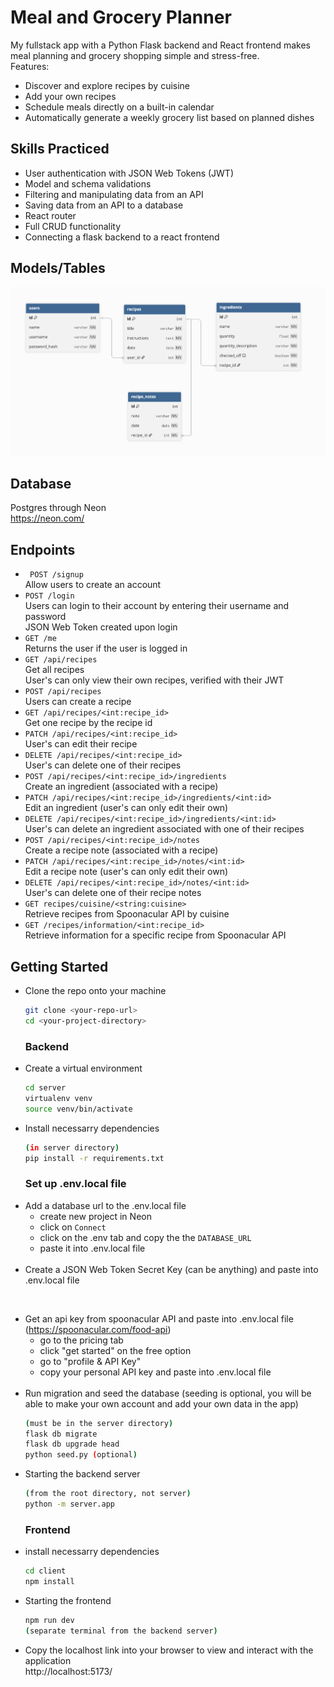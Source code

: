 # Meal and Grocery Planner
My fullstack app with a Python Flask backend and React frontend makes meal planning and grocery shopping simple and stress-free. <br>
Features:
* Discover and explore recipes by cuisine
* Add your own recipes
* Schedule meals directly on a built-in calendar
* Automatically generate a weekly grocery list based on planned dishes 

## Skills Practiced
* User authentication with JSON Web Tokens (JWT)
* Model and schema validations
* Filtering and manipulating data from an API
* Saving data from an API to a database
* React router
* Full CRUD functionality
* Connecting a flask backend to a react frontend

## Models/Tables
![Model Diagram](./server/images/model_diagram.png)

## Database
Postgres through Neon <br>
https://neon.com/

## Endpoints
* ` POST /signup` <br>
Allow users to create an account
* `POST /login` <br>
Users can login to their account by entering their username and password <br>
JSON Web Token created upon login
* `GET /me` <br>
Returns the user if the user is logged in 
* `GET /api/recipes` <br>
Get all recipes <br>
User's can only view their own recipes, verified with their JWT
* `POST /api/recipes` <br>
Users can create a recipe
* `GET /api/recipes/<int:recipe_id>` <br>
Get one recipe by the recipe id 
* `PATCH /api/recipes/<int:recipe_id>` <br>
User's can edit their recipe
* `DELETE /api/recipes/<int:recipe_id>` <br>
User's can delete one of their recipes
* `POST /api/recipes/<int:recipe_id>/ingredients` <br>
Create an ingredient (associated with a recipe)
* `PATCH /api/recipes/<int:recipe_id>/ingredients/<int:id>` <br>
Edit an ingredient (user's can only edit their own)
* `DELETE /api/recipes/<int:recipe_id>/ingredients/<int:id>` <br>
User's can delete an ingredient associated with one of their recipes
* `POST /api/recipes/<int:recipe_id>/notes` <br>
Create a recipe note (associated with a recipe)
* `PATCH /api/recipes/<int:recipe_id>/notes/<int:id>` <br>
Edit a recipe note (user's can only edit their own)
* `DELETE /api/recipes/<int:recipe_id>/notes/<int:id>` <br>
User's can delete one of their recipe notes
* `GET recipes/cuisine/<string:cuisine>` <br>
Retrieve recipes from Spoonacular API by cuisine
* `GET /recipes/information/<int:recipe_id>` <br>
Retrieve information for a specific recipe from Spoonacular API

## Getting Started
* Clone the repo onto your machine
  ```bash
  git clone <your-repo-url>
  cd <your-project-directory>
  ```
  ### Backend
* Create a virtual environment
  ```bash
  cd server
  virtualenv venv
  source venv/bin/activate
  ```
* Install necessarry dependencies
  ```bash
  (in server directory)
  pip install -r requirements.txt
  ```
  ### Set up .env.local file
* Add a database url to the .env.local file 
  - create new project in Neon
  - click on `Connect`
  - click on the .env tab and copy the the `DATABASE_URL`
  - paste it into .env.local file <br>
  <br>
* Create a JSON Web Token Secret Key (can be anything) and paste into .env.local file <br>
<br>

* Get an api key from spoonacular API and paste into .env.local file (https://spoonacular.com/food-api) 
  - go to the pricing tab
  - click "get started" on the free option
  - go to "profile & API Key"
  - copy your personal API key and paste into .env.local file <br>
  <br>
* Run migration and seed the database (seeding is optional, you will be able to make your own account and add your own data in the app)
  ```bash
  (must be in the server directory)
  flask db migrate
  flask db upgrade head
  python seed.py (optional)
  ```
* Starting the backend server
  ```bash
  (from the root directory, not server) 
  python -m server.app
  ```
  ### Frontend
* install necessarry dependencies
  ```bash
  cd client
  npm install
  ```
* Starting the frontend
  ```bash
  npm run dev 
  (separate terminal from the backend server)
  ```
* Copy the localhost link into your browser to view and interact with the application <br>
http://localhost:5173/